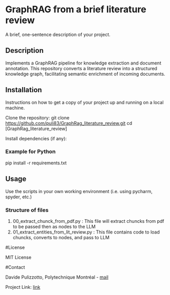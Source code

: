 # GraphRAG from a brief literature review

A brief, one-sentence description of your project.

## Description
Implements a GraphRAG pipeline for knowledge extraction and document annotation. This repository converts a literature review into a structured knowledge graph, facilitating semantic enrichment of incoming documents.

## Installation
Instructions on how to get a copy of your project up and running on a local machine.

Clone the repository:
git clone https://github.com/puli83/GraphRag_literature_review.git
cd [GraphRag_literature_review]


Install dependencies (if any):
### Example for Python
pip install -r requirements.txt


## Usage
Use the scripts in your own working environment (i.e. using pycharm, spyder, etc.)

### Structure of files

 1. 00_extract_chunck_from_pdf.py : This file will extract chuncks from pdf to be passed then as nodes to the LLM
 2. 01_extract_entities_from_lit_review.py : This file contains code to load chuncks, converts to nodes, and pass to LLM



#License

MIT License

#Contact

Davide Pulizzotto, Polytechnique Montréal - [mail](davide.pulizzotto@polymtl.ca)

Project Link: [link](https://github.com/puli83/GraphRag_literature_review)
